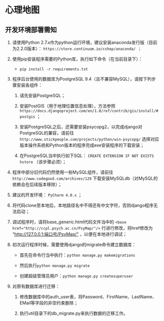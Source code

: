 心理地图
========

开发环境部署需知
----------------

1.  请使用Python
    2.7.x作为python运行环境，建议安装anaconda发行版（目前为2.2.0版本）：
    `https://store.continuum.io/cshop/anaconda/ ；`

2.  使用pip安装程序需要的Python库，执行如下命令（在当前目录下）：

    -   `pip install -r requirements.txt`

3.  程序后台使用的数据库为PostgreSQL
    9.4（且不兼容MySQL），请按下列步骤安装各组件：

    1.  请先安装PostgreSQL；

    2.  安装PostGIS（用于地理位置信息处理），方法参照
        `https://docs.djangoproject.com/en/1.8/ref/contrib/gis/install/#postgis`
        ；

    3.  安装PostgreSQL之后，还需要安装psycopg2，以完成django对PostgreSQL的兼容，请前往
        `http://www.stickpeople.com/projects/python/win-psycopg/`
        选择对应版本操作系统和Python版本的程序完成exe安装程序的下载安装；

    4.  在PostgreSQL当中执行如下SQL： `CREATE EXTENSION IF NOT EXISTS hstore`
        （该步骤必须）；

4.  程序中部分旧代码仍然使用一些MySQL组件，请前往
    `http://www.codegood.com/archives/129`
    下载安装MySQLdb（对MySQL的依赖会在后续版本移除）；

5.  建议的开发环境： `PyCharm 4.0.x` ；

6.  将代码clone至本地后，本地路径名中不得还有中文字符，否则django程序无法启动；

7.  调试程序时，请将base\_generic.html代码文件当中的 `<base
    href="http://ccpl.psych.ac.cn/PsyMap/"/>`  行进行修改，将href修改为
    “http://127.0.0.1:端口号/PsyMap/” ，以便在本地进行调试；

8.  初次运行程序时候，需要使用django的migrate命令建立数据库：

    -   首先在命令行当中执行：`python manage.py makemigrations`

    -   然后执行`python manage.py migrate`

    -   创建超级管理员用户：`python manage.py createsuperuser`

9.  对原有数据库进行迁移：

    1.  修改数据库中的auth\_user表，将Password、FirstName、LastName、EMail等字段的非空约束删除；

    2.  执行util目录下的db\_migrate.py来执行数据的迁移工作。

